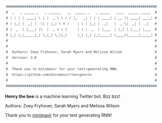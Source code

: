 ![](https://github.com/myer0432/henry-the-bee/blob/master/Media/banner-img.png)
                                                                                                                          
**Henry the bee** is a machine learning Twitter bot. Bzz bzz!

Authors: Zoey Fryhover, Sarah Myers and Melissa Wilson

Thank you to [minimaxir](https://github.com/minimaxir/textgenrnn) for your text generating RNN!
